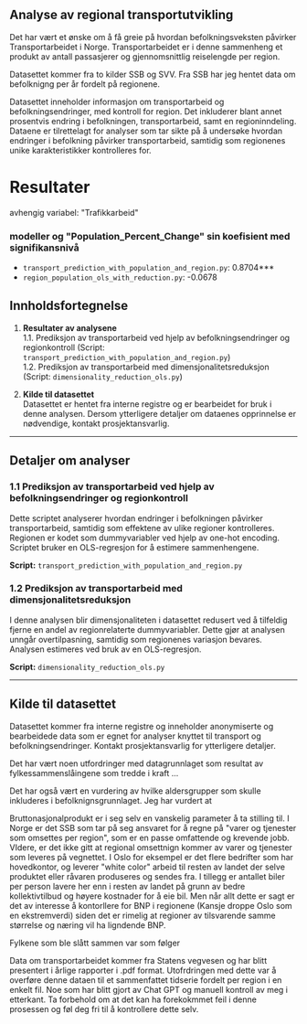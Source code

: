 ## Analyse av regional transportutvikling

Det har vært et ønske om å få greie på hvordan befolkningsveksten påvirker Transportarbeidet i Norge. Transportarbeidet er i denne sammenheng et produkt av antall passasjerer og gjennomsnittlig reiselengde per region.

Datasettet kommer fra to kilder SSB og SVV. Fra SSB har jeg hentet data om befolknigng per år fordelt på regionene.

Datasettet inneholder informasjon om transportarbeid og befolkningsendringer, med kontroll for region. Det inkluderer blant annet prosentvis endring i befolkningen, transportarbeid, samt en regioninndeling. Dataene er tilrettelagt for analyser som tar sikte på å undersøke hvordan endringer i befolkning påvirker transportarbeid, samtidig som regionenes unike karakteristikker kontrolleres for.

# Resultater

avhengig variabel: "Trafikkarbeid"

### modeller og "Population_Percent_Change" sin koefisient med signifikansnivå
- `transport_prediction_with_population_and_region.py`: 0.8704***
- `region_population_ols_with_reduction.py`: -0.0678

## Innholdsfortegnelse

1. **Resultater av analysene**  
    1.1. Prediksjon av transportarbeid ved hjelp av befolkningsendringer og regionkontroll (Script: `transport_prediction_with_population_and_region.py`)  
    1.2. Prediksjon av transportarbeid med dimensjonalitetsreduksjon (Script: `dimensionality_reduction_ols.py`)

2. **Kilde til datasettet**  
Datasettet er hentet fra interne registre og er bearbeidet for bruk i denne analysen. Dersom ytterligere detaljer om dataenes opprinnelse er nødvendige, kontakt prosjektansvarlig.

---

## Detaljer om analyser

### 1.1 Prediksjon av transportarbeid ved hjelp av befolkningsendringer og regionkontroll
Dette scriptet analyserer hvordan endringer i befolkningen påvirker transportarbeid, samtidig som effektene av ulike regioner kontrolleres. Regionen er kodet som dummyvariabler ved hjelp av one-hot encoding. Scriptet bruker en OLS-regresjon for å estimere sammenhengene.

**Script:** `transport_prediction_with_population_and_region.py`

### 1.2 Prediksjon av transportarbeid med dimensjonalitetsreduksjon
I denne analysen blir dimensjonaliteten i datasettet redusert ved å tilfeldig fjerne en andel av regionrelaterte dummyvariabler. Dette gjør at analysen unngår overtilpasning, samtidig som regionenes variasjon bevares. Analysen estimeres ved bruk av en OLS-regresjon.

**Script:** `dimensionality_reduction_ols.py`

---

## Kilde til datasettet
Datasettet kommer fra interne registre og inneholder anonymiserte og bearbeidede data som er egnet for analyser knyttet til transport og befolkningsendringer. Kontakt prosjektansvarlig for ytterligere detaljer.

Det har vært noen utfordringer med datagrunnlaget som resultat av fylkessammenslåingene som tredde i kraft ...

Det har også vært en vurdering av hvilke aldersgrupper som skulle inkluderes i befolknignsgrunnlaget. Jeg har vurdert at

Bruttonasjonalprodukt er i seg selv en vanskelig parameter å ta stilling til. I Norge er det SSB som tar på seg ansvaret for å regne på "varer og tjenester som omsettes per region", som er en passe omfattende og krevende jobb. VIdere, er det ikke gitt at regional omsettnign kommer av varer og tjenester som leveres på vegnettet. I Oslo for eksempel er det flere bedrifter som har hovedkontor, og leverer "white color" arbeid til resten av  landet der selve produktet eller råvaren produseres og sendes fra. I tillegg er antallet biler per person lavere her enn i resten av landet på grunn av bedre kollektivtilbud og høyere kostnader for å eie bil. Men når allt dette er sagt er det av interesse å kontorllere for BNP i regionene (Kansje droppe Oslo som en ekstremverdi) siden det er rimelig at regioner av tilsvarende samme størrelse og næring vil ha ligndende BNP.


Fylkene som ble slått sammen var som følger

Data om transportarbeidet kommer fra Statens vegvesen og har blitt presentert i årlige rapporter i .pdf format. Utofrdringen med dette var å overføre denne dataen til et sammenfattet tidserie fordelt per region i en enkelt fil. Noe som har blitt gjort av Chat GPT og manuell kontroll av meg i etterkant. Ta forbehold om at det kan ha forekokmmet feil i denne prosessen og føl deg fri til å kontrollere dette selv. 

